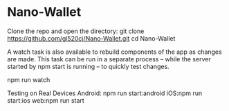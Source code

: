 # Nano-Wallet

Clone the repo and open the directory:
git clone https://github.com/gl520cj/Nano-Wallet.git
cd Nano-Wallet

A watch task is also available to rebuild components of the app as changes are made. This task can be run in a separate process – while the server started by npm start is running – to quickly test changes.

npm run watch


Testing on Real Devices
Android: npm run start:android
iOS:npm run start:ios
web:npm run start